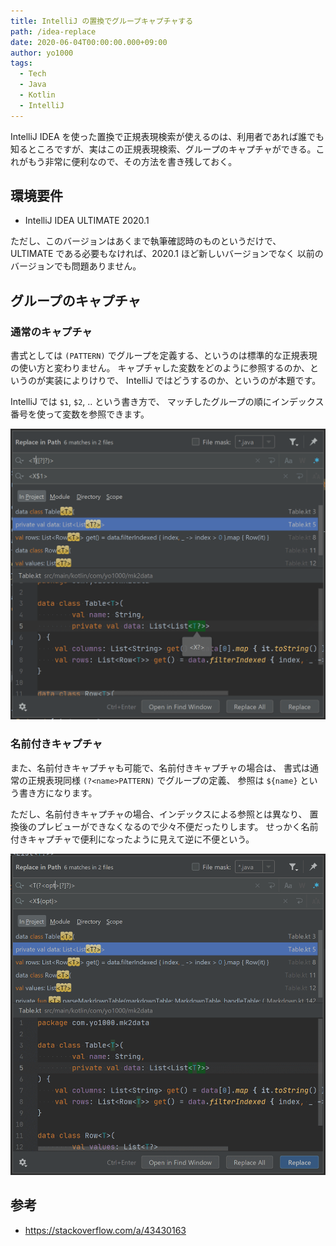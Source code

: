 ```yaml
---
title: IntelliJ の置換でグループキャプチャする
path: /idea-replace
date: 2020-06-04T00:00:00.000+09:00
author: yo1000
tags:
  - Tech
  - Java
  - Kotlin
  - IntelliJ
---
```


IntelliJ IDEA を使った置換で正規表現検索が使えるのは、利用者であれば誰でも知るところですが、実はこの正規表現検索、グループのキャプチャができる。これがもう非常に便利なので、その方法を書き残しておく。


## 環境要件
* IntelliJ IDEA ULTIMATE 2020.1

ただし、このバージョンはあくまで執筆確認時のものというだけで、
ULTIMATE である必要もなければ、2020.1 ほど新しいバージョンでなく
以前のバージョンでも問題ありません。


## グループのキャプチャ
### 通常のキャプチャ
書式としては `(PATTERN)` でグループを定義する、というのは標準的な正規表現の使い方と変わりません。
キャプチャした変数をどのように参照するのか、というのが実装によりけりで、
IntelliJ ではどうするのか、というのが本題です。

IntelliJ では `$1`, `$2`, .. という書き方で、
マッチしたグループの順にインデックス番号を使って変数を参照できます。

![replace in path](img/2020-06-04/idea_replace.png)

### 名前付きキャプチャ
また、名前付きキャプチャも可能で、名前付きキャプチャの場合は、
書式は通常の正規表現同様 `(?<name>PATTERN)` でグループの定義、
参照は `${name}` という書き方になります。

ただし、名前付きキャプチャの場合、インデックスによる参照とは異なり、
置換後のプレビューができなくなるので少々不便だったりします。
せっかく名前付きキャプチャで便利になったように見えて逆に不便という。

![replace in path with name](img/2020-06-04/idea_replace_with_name.png)


## 参考
- https://stackoverflow.com/a/43430163

